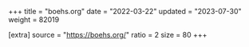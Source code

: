 +++
title = "boehs.org"
date = "2022-03-22"
updated = "2023-07-30"
weight = 82019

[extra]
source = "https://boehs.org/"
ratio = 2
size = 80
+++
